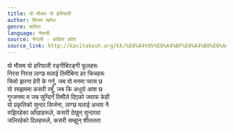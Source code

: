 ```yaml
---
title: यो मौसम यो हरियाली
author: किरण खरेल
genre: कविता
language: नेपाली
source: नेपाली - कविता कोश
source_link: http://kavitakosh.org/kk/%E0%A4%95%E0%A4%BF%E0%A4%B0%E0%A4%A3_%E0%A4%96%E0%A4%B0%E0%A5%87%E0%A4%B2
---
```


यो मौसम यो हरियाली रङ्गीबिरङ्गी फूलहरू  
निरस निरस लाग्छ मलाई तिमीबिना हर चिजहरू  
चिसो झरना हेरी के गर्नु, जब यो मनमा प्यास छ  
यो रमझममा कसरी रमूँ, जब कि अधुरो आश छ  
गुन्जनमा म जब सुन्दिनँ तिमीले दिएको जवाफ केही  
यो प्रकृतिको सुन्दर सिर्जना, लाग्छ मलाई अभाव नै  
रुझिरहेका आँखाहरूले, कसरी देखुन् सुन्दरता  
जलिरहेको दिलहरूले, कसरी सम्झुन् शीतलता
